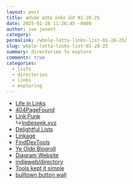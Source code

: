 ```yaml
---
layout: post
title: 𝘸𝘩𝘰𝘭𝘦 𝘭𝘰𝘵𝘵𝘢 𝘭𝘪𝘯𝘬𝘴 𝘭𝘪𝘴𝘵 01-28-25
date: 2025-01-28 11:26:45 -0400
author: joe jenett
category: 
permalink: /whole-lotta-links-list-01-28-25/
slug: whole-lotta-links-list-01-28-25
summary: directories to explore
comments: true
categories:
  - lists
  - directories
  - links
  - exploring
---
```

<ul class="tightlinks">
	<li><a title="lifeinlinks tag @John's World Wide Wall Display" href="https://johnjohnston.info/blog/tag/lifeinlinks/">Life in Links</a></li>
	<li><a title="active vintage websites, old webpages, and Web 1.0" href="https://www.404pagefound.com/">404PageFound</a></li>
	<li><a title="a linkblog" href="https://linkpunk.micro.blog/">Link Punk</a><br>&#8618;<a title="a human edited, Indieweb directory" href="https://indieseek.xyz/links/">Indieseek.xyz</a></li>
	<li><a title="gems of freedom" href="https://delightful.club/">Delightful Lists</a></li>
	<li><a title="just an old-fashioned links blog" href="https://linkage.lol/">Linkage</a></li>
	<li><a title="where developers go for tools" href="https://finddev.tools/">FindDevTools</a></li>
	<li><a title="a humanly curated list of fine personal &amp; independent blogs" href="https://blogroll.org/">Ye Olde Blogroll</a></li>
	<li><a title="an internet map" href="https://diagram.website/">Diagram Website</a></li>
	<li><a title="directory @unicyclic" href="https://unicyclic.com/indieweb/directory">indieweb/directory</a></li>
	<li><a title="‘no-nonsense’ curated tools directory (originally via mikael)" href="https://kis.tools/">Tools kept it simple</a></li>
	<li><a title="from another webthing 😎" href="https://bulltown.joejenett.com/links/">bulltown button wall</a></li>
</ul>

<a style="display:none;" href="https://brid.gy/publish/mastodon"><small>(cross-posted to mastodon)</small></a>